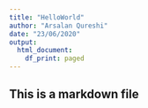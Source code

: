 ```yaml
---
title: "HelloWorld"
author: "Arsalan Qureshi"
date: "23/06/2020"
output:
  html_document:
    df_print: paged
---
```


## This is a markdown file


